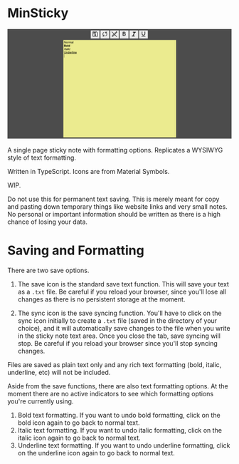 # MinSticky

![minsticky](./img/minsticky.png)

A single page sticky note with formatting options. Replicates a WYSIWYG style of text formatting.

Written in TypeScript. Icons are from Material Symbols.

WIP.

Do not use this for permanent text saving. This is merely meant for copy and pasting down temporary things like website links and very small notes. No personal or important information should be written as there is a high chance of losing your data.

# Saving and Formatting

There are two save options.

1) The save icon is the standard save text function. This will save your text as a `.txt` file. Be careful if you reload your browser, since you'll lose all changes as there is no persistent storage at the moment.
 
2) The sync icon is the save syncing function. You'll have to click on the sync icon initially to create a `.txt` file (saved in the directory of your choice), and it will automatically save changes to the file when you write in the sticky note text area. Once you close the tab, save syncing will stop. Be careful if you reload your browser since you'll stop syncing changes.

Files are saved as plain text only and any rich text formatting (bold, italic, underline, etc) will not be included.

Aside from the save functions, there are also text formatting options. At the moment there are no active indicators to see which formatting options you're currently using.

1) Bold text formatting. If you want to undo bold formatting, click on the bold icon again to go back to normal text.
2) Italic text formatting. If you want to undo italic formatting, click on the italic icon again to go back to normal text.
3) Underline text formatting. If you want to undo underline formatting, click on the underline icon again to go back to normal text.

